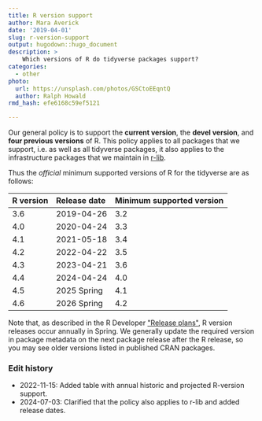 ```yaml
---
title: R version support
author: Mara Averick
date: '2019-04-01'
slug: r-version-support
output: hugodown::hugo_document
description: >
    Which versions of R do tidyverse packages support?
categories:
  - other
photo:
  url: https://unsplash.com/photos/GSCtoEEqntQ
  author: Ralph Howald
rmd_hash: efe6168c59ef5121

---
```


Our general policy is to support the **current version**, the **devel version**, and **four previous versions** of R. This policy applies to all packages that we support, i.e. as well as all tidyverse packages, it also applies to the infrastructure packages that we maintain in [r-lib](https://github.com/r-lib).

Thus the *official* minimum supported versions of R for the tidyverse are as follows:

| R version | Release date  | Minimum supported version |
|:--------- |:--------------|:--------------------------|
| 3.6       | 2019-04-26    | 3.2                       |
| 4.0       | 2020-04-24    | 3.3                       |
| 4.1       | 2021-05-18    | 3.4                       |
| 4.2       | 2022-04-22    | 3.5                       |
| 4.3       | 2023-04-21    | 3.6                       |
| 4.4       | 2024-04-24    | 4.0                       |
| 4.5       | 2025 Spring   | 4.1                       |
| 4.6       | 2026 Spring   | 4.2                       |

Note that, as described in the R Developer ["Release plans"](https://developer.r-project.org/), R version releases occur annually in Spring. We generally update the required version in package metadata on the next package release after the R release, so you may see older versions listed in published CRAN packages.

### Edit history

* 2022-11-15: Added table with annual historic and projected R-version support.
* 2024-07-03: Clarified that the policy also applies to r-lib and added release dates.
